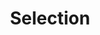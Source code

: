 ---
title: Selection
page_title: Drawer for Blazor | Seletion
description: Item selection in the Drawer for Blazor
slug: drawer-selection
tags: telerik,blazor,drawer,selection,item,selected,items
published: True
position: 3
---